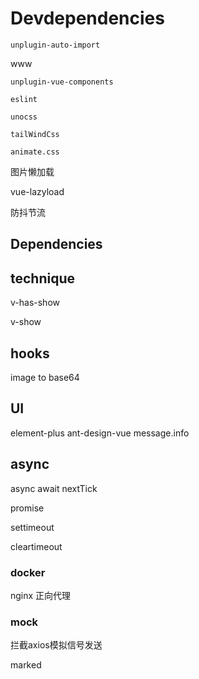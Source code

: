 # Devdependencies

    unplugin-auto-import

www

    unplugin-vue-components

    eslint

    unocss

    tailWindCss

    animate.css

图片懒加载

vue-lazyload

防抖节流

## Dependencies

## technique

v-has-show

v-show

## hooks

image to base64

## UI

element-plus ant-design-vue message.info

## async

async await  nextTick

promise

settimeout

cleartimeout

### docker

nginx 正向代理

### mock

拦截axios模拟信号发送

marked
